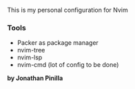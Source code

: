 This is my personal configuration for Nvim

### Tools
 - Packer as package manager
 - nvim-tree
 - nvim-lsp
 - nvim-cmd (lot of config to be done)

**by Jonathan Pinilla**
